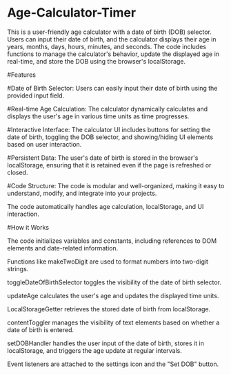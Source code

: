 # Age-Calculator-Timer
This is a user-friendly age calculator with a date of birth (DOB) selector. Users can input their date of birth, and the calculator displays their age in years, months, days, hours, minutes, and seconds. The code includes functions to manage the calculator's behavior, update the displayed age in real-time, and store the DOB using the browser's localStorage.

#Features

#Date of Birth Selector: Users can easily input their date of birth using the provided input field.

#Real-time Age Calculation: The calculator dynamically calculates and displays the user's age in various time units as time progresses.

#Interactive Interface: The calculator UI includes buttons for setting the date of birth, toggling the DOB selector, and showing/hiding UI elements based on user interaction.

#Persistent Data: The user's date of birth is stored in the browser's localStorage, ensuring that it is retained even if the page is refreshed or closed.

#Code Structure: The code is modular and well-organized, making it easy to understand, modify, and integrate into your projects.

The code automatically handles age calculation, localStorage, and UI interaction.

#How it Works

The code initializes variables and constants, including references to DOM elements and date-related information.

Functions like makeTwoDigit are used to format numbers into two-digit strings.

toggleDateOfBirthSelector toggles the visibility of the date of birth selector.

updateAge calculates the user's age and updates the displayed time units.

LocalStorageGetter retrieves the stored date of birth from localStorage.

contentToggler manages the visibility of text elements based on whether a date of birth is entered.

setDOBHandler handles the user input of the date of birth, stores it in localStorage, and triggers the age update at regular intervals.

Event listeners are attached to the settings icon and the "Set DOB" button.
